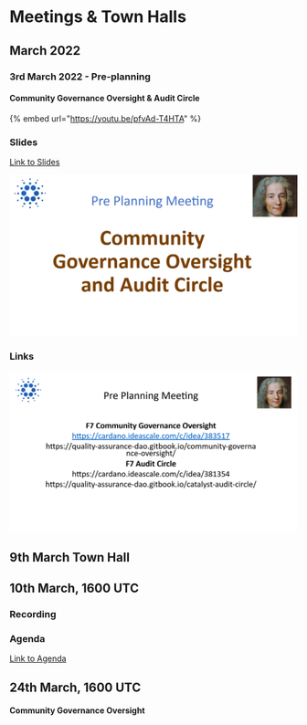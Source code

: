 # Meetings & Town Halls

## March 2022

### 3rd March 2022 - Pre-planning

#### Community Governance Oversight & Audit Circle

{% embed url="https://youtu.be/pfvAd-T4HTA" %}

### Slides

[Link to Slides](https://docs.google.com/presentation/d/1tTm19KzxpjRfN\_VOLhdQYhVoEEd5e5SjMpS7lOSM9Y0/edit?usp=sharing)

![](<../.gitbook/assets/2022-03-07 (7).png>)

### Links

![](<../.gitbook/assets/2022-03-07 (8).png>)

##

## 9th March Town Hall



## 10th March, 1600 UTC

### Recording&#x20;

### Agenda

[Link to Agenda](https://docs.google.com/document/d/1XkN0vKYkCwqA1KrycsRSSIvJkFQ\_hUhYPWzum4G7tF4/edit?usp=sharing)



## 24th March, 1600 UTC

#### Community Governance Oversight








